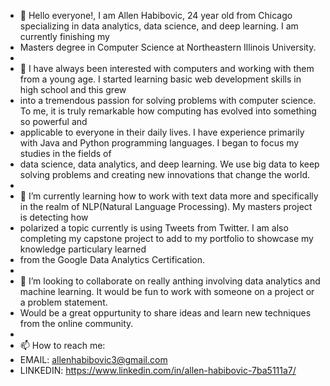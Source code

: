 - 👋 Hello everyone!, I am Allen Habibovic, 24 year old from Chicago specializing in data analytics, data science, and deep learning. I am currently finishing my 
- Masters degree in Computer Science at Northeastern Illinois University. 
- 
- 👀 I have always been interested with computers and working with them from a young age. I started learning basic web development skills in high school and this grew  
- into a tremendous passion for solving problems with computer science. To me, it is truly remarkable how computing has evolved into something so powerful and
- applicable to everyone in their daily lives. I have experience primarily with Java and Python programming languages. I began to focus my studies in the fields of
- data science, data analytics, and deep learning. We use big data to keep solving problems and creating new innovations that change the world. 
- 
- 🌱 I’m currently learning how to work with text data more and specifically in the realm of NLP(Natural Language Processing). My masters project is detecting how
- polarized a topic currently is using Tweets from Twitter. I am also completing my capstone project to add to my portfolio to showcase my knowledge particulary learned
- from the Google Data Analytics Certification. 
- 
- 💞️ I’m looking to collaborate on really anthing involving data analytics and machine learning. It would be fun to work with someone on a project or a problem statement.
- Would be a great oppurtunity to share ideas and learn new techniques from the online community. 
- 
- 📫 How to reach me: 
- EMAIL: allenhabibovic3@gmail.com 
- LINKEDIN: https://www.linkedin.com/in/allen-habibovic-7ba5111a7/

<!---
allenhabibovic3/allenhabibovic3 is a ✨ special ✨ repository because its `README.md` (this file) appears on your GitHub profile.
You can click the Preview link to take a look at your changes.
--->
